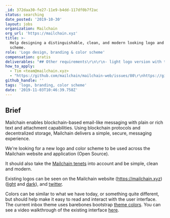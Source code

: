 ```yaml
---
_id: 372daa30-fe27-11e9-b4dd-117df0b7f2ac
status: searching
date_posted: '2019-10-30'
layout: jobs
organization: Mailchain
org_url: 'https://mailchain.xyz'
title: >-
  Help designing a distinguishable, clean, and modern looking logo and color
  scheme.
role: 'Logo design, branding & color scheme'
compensation: gratis
deliverables: "## Other requirements\r\n\r\n- light logo version with transparent background for dark backgrounds\r\n- dark logo version with transparent background for light backgrounds\r\n- original high res image files\r\n- app icon\r\n- social media banners (bonus points)"
how_to_apply:
  - Tim <team@mailchain.xyz>
  - "https://github.com/mailchain/mailchain-web/issues/80\r\nhttps://github.com/mailchain/mailchain-web/issues/81"
github_handle: ''
tags: 'logo, branding, color scheme'
date: '2019-11-03T10:46:39.758Z'
---
```

## Brief

Mailchain enables blockchain-based email-like messaging with plain or rich text and attachment capabilities. Using blockchain protocols and decentralized storage, Mailchain delivers a simple, secure, messaging experience.

We're looking for a new logo and color scheme to be used across the Mailchain website and application (Open Source).

It should also take the [Mailchain tenets](https://github.com/mailchain/mailchain-specification/blob/master/mailchain_tenets.md) into account and be simple, clean and modern.

Existing logos can be seen on the Mailchain website (https://mailchain.xyz) ([light](https://mailchain.xyz/images/mailchain/logo-light.png) and [dark](https://mailchain.xyz/images/mailchain/logo-dark.png)), and [twitter](https://twitter.com/Mailchain_xyz).

Colors can be similar to what we have today, or something quite different, but should help make it easy to read and interact with the user interface. The current inbox theme uses barebones bootstrap [theme colors](https://getbootstrap.com/docs/4.1/getting-started/theming/#theme-colors). You can see a video walkthrough of the existing interface [here](https://www.youtube.com/watch?v=4tgj4RnUGMk).
